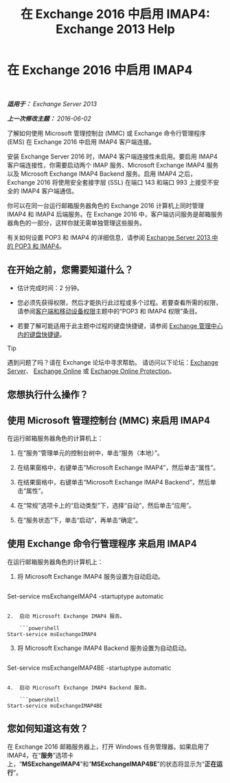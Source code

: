 ﻿---
title: '在 Exchange 2016 中启用 IMAP4: Exchange 2013 Help'
TOCTitle: 在 Exchange 2016 中启用 IMAP4
ms:assetid: c1ae10dd-14da-4400-b38d-2aeafde8abe6
ms:mtpsurl: https://technet.microsoft.com/zh-cn/library/Bb124489(v=EXCHG.150)
ms:contentKeyID: 50491606
ms.date: 01/11/2018
mtps_version: v=EXCHG.150
ms.translationtype: HT
---

# 在 Exchange 2016 中启用 IMAP4

 

_**适用于：** Exchange Server 2013_

_**上一次修改主题：** 2016-06-02_

了解如何使用 Microsoft 管理控制台 (MMC) 或 Exchange 命令行管理程序 (EMS) 在 Exchange 2016 中启用 IMAP4 客户端连接。

安装 Exchange Server 2016 时，IMAP4 客户端连接性未启用。要启用 IMAP4 客户端连接性，你需要启动两个 IMAP 服务、Microsoft Exchange IMAP4 服务以及 Microsoft Exchange IMAP4 Backend 服务。启用 IMAP4 之后，Exchange 2016 将使用安全套接字层 (SSL) 在端口 143 和端口 993 上接受不安全的 IMAP4 客户端通信。

你可以在同一台运行邮箱服务器角色的 Exchange 2016 计算机上同时管理 IMAP4 和 IMAP4 后端服务。在 Exchange 2016 中，客户端访问服务是邮箱服务器角色的一部分，这样你就无需单独管理这些服务。

有关如何设置 POP3 和 IMAP4 的详细信息，请参阅 [Exchange Server 2013 中的 POP3 和 IMAP4](pop3-and-imap4-in-exchange-server-2013-exchange-2013-help.md)。

## 在开始之前，您需要知道什么？

  - 估计完成时间：2 分钟。

  - 您必须先获得权限，然后才能执行此过程或多个过程。若要查看所需的权限，请参阅[客户端和移动设备权限](clients-and-mobile-devices-permissions-exchange-2013-help.md)主题中的“POP3 和 IMAP4 权限”条目。

  - 若要了解可能适用于此主题中过程的键盘快捷键，请参阅 [Exchange 管理中心内的键盘快捷键](keyboard-shortcuts-in-the-exchange-admin-center-exchange-online-protection-help.md)。

> [!TIP]  
> 遇到问题了吗？请在 Exchange 论坛中寻求帮助。 请访问以下论坛：<a href="https://go.microsoft.com/fwlink/p/?linkid=60612">Exchange Server</a>、 <a href="https://go.microsoft.com/fwlink/p/?linkid=267542">Exchange Online</a> 或 <a href="https://go.microsoft.com/fwlink/p/?linkid=285351">Exchange Online Protection</a>。


## 您想执行什么操作？

## 使用 Microsoft 管理控制台 (MMC) 来启用 IMAP4

在运行邮箱服务器角色的计算机上：

1.  在“服务”管理单元的控制台树中，单击“服务（本地）”。

2.  在结果窗格中，右键单击“Microsoft Exchange IMAP4”，然后单击“属性”。

3.  在结果窗格中，右键单击“Microsoft Exchange IMAP4 Backend”，然后单击“属性”。

4.  在“常规”选项卡上的“启动类型”下，选择“自动”，然后单击“应用”。

5.  在“服务状态”下，单击“启动”，再单击“确定”。

## 使用 Exchange 命令行管理程序 来启用 IMAP4

在运行邮箱服务器角色的计算机上：

1.  将 Microsoft Exchange IMAP4 服务设置为自动启动。
    
    ```powershell
Set-service msExchangeIMAP4 -startuptype automatic
```

2.  启动 Microsoft Exchange IMAP4 服务。
    
    ```powershell
Start-service msExchangeIMAP4
```

3.  将 Microsoft Exchange IMAP4 Backend 服务设置为自动启动。
    
    ```powershell
Set-service msExchangeIMAP4BE -startuptype automatic
```

4.  启动 Microsoft Exchange IMAP4 Backend 服务。
    
    ```powershell
Start-service msExchangeIMAP4BE
```

## 您如何知道这有效？

在 Exchange 2016 邮箱服务器上，打开 Windows 任务管理器。如果启用了 IMAP4，在“**服务**”选项卡上，“**MSExchangeIMAP4**”和“**MSExchangeIMAP4BE**”的状态将显示为“**正在运行**”。

